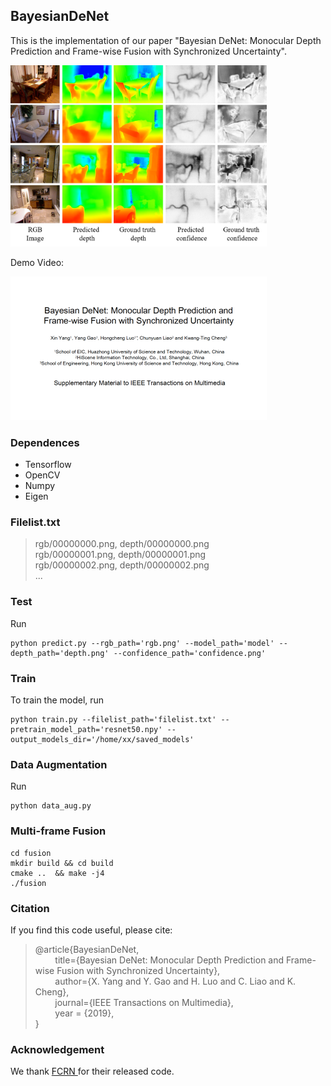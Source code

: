 ## BayesianDeNet

This is the implementation of our paper "Bayesian DeNet: Monocular Depth Prediction and Frame-wise Fusion with Synchronized Uncertainty".

<img src="figs/Fig1.png" width=410 height=290 />


Demo Video: 

[![IMAGE ALT TEXT](figs/demo.png)](https://www.youtube.com/watch?v=DwH3RtjfQB8)

### Dependences
* Tensorflow
* OpenCV
* Numpy
* Eigen

### Filelist.txt
> rgb/00000000.png, depth/00000000.png  
> rgb/00000001.png, depth/00000001.png  
> rgb/00000002.png, depth/00000002.png  
> ...

### Test
Run  

	python predict.py --rgb_path='rgb.png' --model_path='model' --depth_path='depth.png' --confidence_path='confidence.png'

### Train
To train the model, run 

	python train.py --filelist_path='filelist.txt' --pretrain_model_path='resnet50.npy' --output_models_dir='/home/xx/saved_models'

### Data Augmentation
Run  
 
	python data_aug.py

### Multi-frame Fusion
	cd fusion  
	mkdir build && cd build  
	cmake ..  && make -j4
	./fusion  
### Citation
If you find this code useful, please cite:
> @article{BayesianDeNet,  
>  &#160;&#160;&#160;&#160;&#160;&#160;&#160;&#160;title={Bayesian DeNet: Monocular Depth Prediction and Frame-wise Fusion with Synchronized Uncertainty},   
>  &#160;&#160;&#160;&#160;&#160;&#160;&#160;&#160;author={X. Yang and Y. Gao and H. Luo and C. Liao and  K. Cheng},   
>  &#160;&#160;&#160;&#160;&#160;&#160;&#160;&#160;journal={IEEE Transactions on Multimedia},    
>  &#160;&#160;&#160;&#160;&#160;&#160;&#160;&#160;year = {2019},  
> }

### Acknowledgement
We thank [FCRN ](https://github.com/iro-cp/FCRN-DepthPrediction) for their released code.